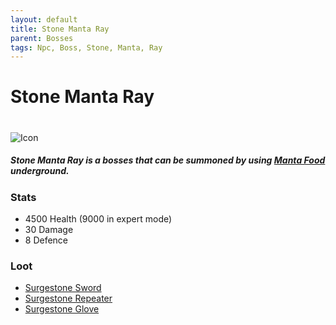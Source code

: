 ```yaml
---
layout: default
title: Stone Manta Ray
parent: Bosses
tags: Npc, Boss, Stone, Manta, Ray
---
```


# Stone Manta Ray
#
![Icon](https://ricklugtigheid.github.io/SupernovaMod/assets/images/boss_stone_manta_ray.png)

##### Stone Manta Ray is a bosses that can be summoned by using [Manta Food](https://ricklugtigheid.github.io/SupernovaMod/docs/items/miscellaneous/manta_food) underground.

### Stats
- 4500 Health (9000 in expert mode)
- 30 Damage 
- 8 Defence

### Loot
- [Surgestone Sword](https://ricklugtigheid.github.io/SupernovaMod/docs/items/weapons/surgestone_sword)
- [Surgestone Repeater](https://ricklugtigheid.github.io/SupernovaMod/docs/items/weapons/surgestone_repeater)
- [Surgestone Glove](https://ricklugtigheid.github.io/SupernovaMod/docs/items/weapons/surgestone_glove)